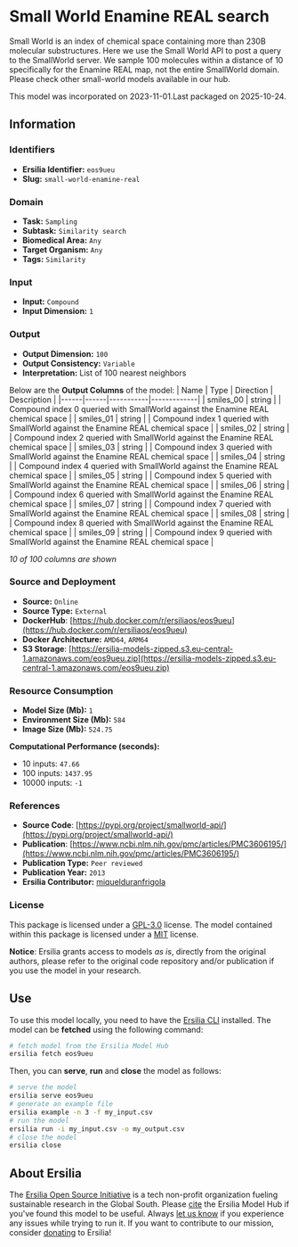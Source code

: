 # Small World Enamine REAL search

Small World is an index of chemical space containing more than 230B molecular substructures. Here we use the Small World API to post a query to the SmallWorld server. We sample 100 molecules within a distance of 10 specifically for the Enamine REAL map, not the entire SmallWorld domain. Please check other small-world models available in our hub.

This model was incorporated on 2023-11-01.Last packaged on 2025-10-24.

## Information
### Identifiers
- **Ersilia Identifier:** `eos9ueu`
- **Slug:** `small-world-enamine-real`

### Domain
- **Task:** `Sampling`
- **Subtask:** `Similarity search`
- **Biomedical Area:** `Any`
- **Target Organism:** `Any`
- **Tags:** `Similarity`

### Input
- **Input:** `Compound`
- **Input Dimension:** `1`

### Output
- **Output Dimension:** `100`
- **Output Consistency:** `Variable`
- **Interpretation:** List of 100 nearest neighbors

Below are the **Output Columns** of the model:
| Name | Type | Direction | Description |
|------|------|-----------|-------------|
| smiles_00 | string |  | Compound index 0 queried with SmallWorld against the Enamine REAL chemical space |
| smiles_01 | string |  | Compound index 1 queried with SmallWorld against the Enamine REAL chemical space |
| smiles_02 | string |  | Compound index 2 queried with SmallWorld against the Enamine REAL chemical space |
| smiles_03 | string |  | Compound index 3 queried with SmallWorld against the Enamine REAL chemical space |
| smiles_04 | string |  | Compound index 4 queried with SmallWorld against the Enamine REAL chemical space |
| smiles_05 | string |  | Compound index 5 queried with SmallWorld against the Enamine REAL chemical space |
| smiles_06 | string |  | Compound index 6 queried with SmallWorld against the Enamine REAL chemical space |
| smiles_07 | string |  | Compound index 7 queried with SmallWorld against the Enamine REAL chemical space |
| smiles_08 | string |  | Compound index 8 queried with SmallWorld against the Enamine REAL chemical space |
| smiles_09 | string |  | Compound index 9 queried with SmallWorld against the Enamine REAL chemical space |

_10 of 100 columns are shown_
### Source and Deployment
- **Source:** `Online`
- **Source Type:** `External`
- **DockerHub**: [https://hub.docker.com/r/ersiliaos/eos9ueu](https://hub.docker.com/r/ersiliaos/eos9ueu)
- **Docker Architecture:** `AMD64`, `ARM64`
- **S3 Storage**: [https://ersilia-models-zipped.s3.eu-central-1.amazonaws.com/eos9ueu.zip](https://ersilia-models-zipped.s3.eu-central-1.amazonaws.com/eos9ueu.zip)

### Resource Consumption
- **Model Size (Mb):** `1`
- **Environment Size (Mb):** `584`
- **Image Size (Mb):** `524.75`

**Computational Performance (seconds):**
- 10 inputs: `47.66`
- 100 inputs: `1437.95`
- 10000 inputs: `-1`

### References
- **Source Code**: [https://pypi.org/project/smallworld-api/](https://pypi.org/project/smallworld-api/)
- **Publication**: [https://www.ncbi.nlm.nih.gov/pmc/articles/PMC3606195/](https://www.ncbi.nlm.nih.gov/pmc/articles/PMC3606195/)
- **Publication Type:** `Peer reviewed`
- **Publication Year:** `2013`
- **Ersilia Contributor:** [miquelduranfrigola](https://github.com/miquelduranfrigola)

### License
This package is licensed under a [GPL-3.0](https://github.com/ersilia-os/ersilia/blob/master/LICENSE) license. The model contained within this package is licensed under a [MIT](LICENSE) license.

**Notice**: Ersilia grants access to models _as is_, directly from the original authors, please refer to the original code repository and/or publication if you use the model in your research.


## Use
To use this model locally, you need to have the [Ersilia CLI](https://github.com/ersilia-os/ersilia) installed.
The model can be **fetched** using the following command:
```bash
# fetch model from the Ersilia Model Hub
ersilia fetch eos9ueu
```
Then, you can **serve**, **run** and **close** the model as follows:
```bash
# serve the model
ersilia serve eos9ueu
# generate an example file
ersilia example -n 3 -f my_input.csv
# run the model
ersilia run -i my_input.csv -o my_output.csv
# close the model
ersilia close
```

## About Ersilia
The [Ersilia Open Source Initiative](https://ersilia.io) is a tech non-profit organization fueling sustainable research in the Global South.
Please [cite](https://github.com/ersilia-os/ersilia/blob/master/CITATION.cff) the Ersilia Model Hub if you've found this model to be useful. Always [let us know](https://github.com/ersilia-os/ersilia/issues) if you experience any issues while trying to run it.
If you want to contribute to our mission, consider [donating](https://www.ersilia.io/donate) to Ersilia!
